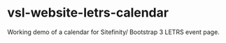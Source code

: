 # vsl-website-letrs-calendar
Working demo of a calendar for Sitefinity/ Bootstrap 3 LETRS event page.
